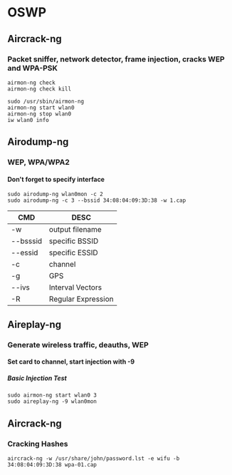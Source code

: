 # OSWP

## Aircrack-ng 
### Packet sniffer, network detector, frame injection, cracks WEP and WPA-PSK 
```
airmon-ng check
airmon-ng check kill

sudo /usr/sbin/airmon-ng
airmon-ng start wlan0
airmon-ng stop wlan0
iw wlan0 info

```

## Airodump-ng 
### WEP, WPA/WPA2
#### Don't forget to specify interface
```
sudo airodump-ng wlan0mon -c 2
sudo airodump-ng -c 3 --bssid 34:08:04:09:3D:38 -w 1.cap
```
|CMD|DESC|
|-----|-----|
|-w|output filename| 
|--bsssid|specific BSSID|
|--essid|specific ESSID|
|-c|channel|
|-g|GPS|
|--ivs| Interval Vectors
|-R|Regular Expression|

## Aireplay-ng
### Generate wireless traffic, deauths, WEP
#### Set card to channel, start injection with -9
##### Basic Injection Test
```
sudo airmon-ng start wlan0 3 
sudo aireplay-ng -9 wlan0mon
```
## Aircrack-ng
### Cracking Hashes
```
aircrack-ng -w /usr/share/john/password.lst -e wifu -b 34:08:04:09:3D:38 wpa-01.cap
```
